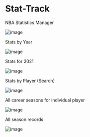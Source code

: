 # Stat-Track
NBA Statistics Manager

![image](https://github.com/shaikh-hammad/Stat-Track/assets/22549998/d94a820c-2b72-44ba-a3c0-c85bbf9e3cf9)

Stats by Year

![image](https://github.com/shaikh-hammad/Stat-Track/assets/22549998/113f5bb5-127f-4b7b-b07c-e071325ce887)

Stats for 2021

![image](https://github.com/shaikh-hammad/Stat-Track/assets/22549998/0234ca9b-d90a-47db-a313-69eeedae701f)

Stats by Player (Search)

![image](https://github.com/shaikh-hammad/Stat-Track/assets/22549998/50221036-ac48-42bb-9f3e-50b511fc5e96)

All career seasons for individual player

![image](https://github.com/shaikh-hammad/Stat-Track/assets/22549998/056119b0-4a88-4da1-ad9a-5bb746432d67)

All season records

![image](https://github.com/shaikh-hammad/Stat-Track/assets/22549998/d97a58dd-4e48-4800-8503-5b9802185791)




